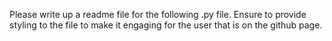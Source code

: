 
Please write up a readme file for the following .py file. Ensure to provide styling to the file to make it engaging for the user  that is on the github page. 

